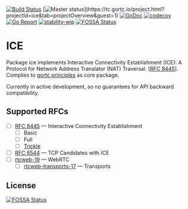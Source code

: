 [![Build Status](https://travis-ci.com/gortc/ice.svg)](https://travis-ci.com/gortc/ice)
[![Master status](https://tc.gortc.io/app/rest/builds/buildType:(id:ice_MasterStatus)/statusIcon.svg)](https://tc.gortc.io/project.html?projectId=ice&tab=projectOverview&guest=1)
[![GoDoc](https://godoc.org/github.com/gortc/ice?status.svg)](http://godoc.org/github.com/gortc/ice)
[![codecov](https://codecov.io/gh/gortc/ice/branch/master/graph/badge.svg)](https://codecov.io/gh/gortc/ice)
[![Go Report](https://goreportcard.com/badge/github.com/gortc/ice)](http://goreportcard.com/report/gortc/ice)
[![stability-wip](https://img.shields.io/badge/stability-wip-lightgrey.svg)](https://github.com/mkenney/software-guides/blob/master/STABILITY-BADGES.md#work-in-progress)
[![FOSSA Status](https://app.fossa.io/api/projects/git%2Bgithub.com%2Fgortc%2Fice.svg?type=shield)](https://app.fossa.io/projects/git%2Bgithub.com%2Fgortc%2Fice?ref=badge_shield)
# ICE
Package ice implements Interactive Connectivity Establishment (ICE):
A Protocol for Network Address Translator (NAT) Traversal.
[[RFC 8445](https://tools.ietf.org/html/rfc8445)].
Complies to [gortc principles](https://gortc.io/#principles) as core package.

Currently in active development, so no guarantees for API backward
compatibility.

## Supported RFCs
- [ ] [RFC 8445](https://tools.ietf.org/html/rfc8445) — Interactive Connectivity Establishment
    - [ ] Basic
    - [ ] Full
    - [ ] [Trickle](https://tools.ietf.org/html/draft-ietf-ice-trickle)
- [ ] [RFC 6544](https://tools.ietf.org/html/draft-ietf-ice-rfc5245bis) — TCP Candidates with ICE
- [ ] [rtcweb-19](https://tools.ietf.org/html/draft-ietf-rtcweb-overview-19) — WebRTC
    - [ ] [rtcweb-transports-17](https://tools.ietf.org/html/draft-ietf-rtcweb-transports-17) — Transports

## License
[![FOSSA Status](https://app.fossa.io/api/projects/git%2Bgithub.com%2Fgortc%2Fice.svg?type=large)](https://app.fossa.io/projects/git%2Bgithub.com%2Fgortc%2Fice?ref=badge_large)
